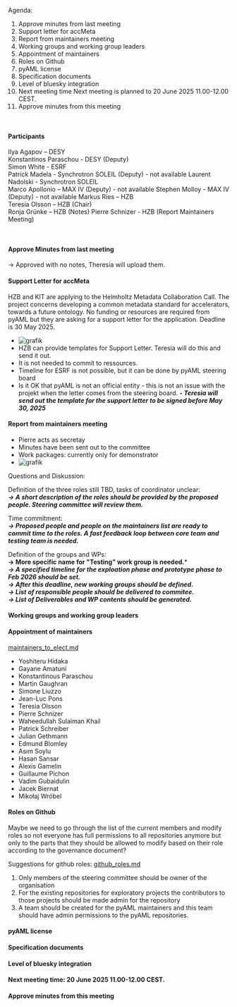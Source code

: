 Agenda:

1. Approve minutes from last meeting
2. Support letter for accMeta
3. Report from maintainers meeting
4. Working groups and working group leaders
5. Appointment of maintainers
6. Roles on Github
7. pyAML license
8. Specification documents
9. Level of bluesky integration
10. Next meeting time
  Next meeting is planned to 20 June 2025 11.00-12.00 CEST.
11. Approve minutes from this meeting
  
&nbsp;
&nbsp;

#### Participants
Ilya Agapov – DESY  
Konstantinos Paraschou - DESY (Deputy)  
Simon White - ESRF  
Patrick Madela - Synchrotron SOLEIL (Deputy) -  not available 
Laurent Nadolski - Synchrotron SOLEIL  
Marco Apollonio – MAX IV (Deputy)  - not available 
Stephen Molloy - MAX IV (Deputy)  - not available 
Markus Ries – HZB  
Teresia Olsson – HZB (Chair)  
Ronja Grünke – HZB (Notes)
Pierre Schnizer - HZB (Report Maintainers Meeting) 

&nbsp;
&nbsp;

#### Approve Minutes from last meeting
-> Approved with no notes, Theresia will upload them.

#### Support Letter for accMeta
HZB and KIT are applying to the Helmholtz Metadata Collaboration Call. The project concerns developing a common metadata standard for accelerators, towards a future ontology. No funding or resources are required from pyAML but they are asking for a support letter for the application. Deadline is 30 May 2025.
- ![grafik](https://github.com/user-attachments/assets/f3216011-a86b-4444-8c07-427f583c5eff)
- HZB can provide templates for Support Letter. Teresia will do this and send it out. 
- It is not needed to commit to ressources.
- Timeline for ESRF is not possible, but it can be done by pyAML steering board
- Is it OK that pyAML is not an official entity - this is not an issue with the projekt when the letter comes from the steering board.
***- Teresia will send out the template for the support letter to be signed before May 30, 2025***


#### Report from maintainers meeting
- Pierre acts as secretay  
- Minutes have been sent out to the committee  
- Work packages: currently only for demonstrator  
- ![grafik](https://github.com/user-attachments/assets/4f8d76bc-12c2-4d82-b634-c36f4db00b02)

Questions and Diskussion:   

Definition of the three roles still TBD, tasks of coordinator unclear:  
***->  A short description of the roles should be provided by the proposed people. Steering committee will review them.***
   
Time commitment:   
***-> Proposed people and people on the maintainers list are ready to commit time to the roles. A fast feedback loop between core team and testing team is needed.***

Definition of the groups and WPs:  
**-> More specific name for "Testing" work group is needed.***  
***-> A specified timeline for the exploation phase and prototype phase to Feb 2026 should be   set.***  
***-> After this deadline, new working groups should be defined.***  
***-> List of responsible people should be delivered to commitee.***  
***-> List of Deliverables and WP contents should be generated.***  
 


#### Working groups and working group leaders

#### Appointment of maintainers
[maintainers_to_elect.md](maintainers_to_elect.md)


- Yoshiteru Hidaka
- Gayane Amatuni
- Konstantinous Paraschou
- Martin Gaughran
- Simone Liuzzo
- Jean-Luc Pons
- Teresia Olsson
- Pierre Schnizer
- Waheedullah Sulaiman Khail
- Patrick Schreiber
- Julian Gethmann
- Edmund Blomley
- Asım Soylu
- Hasan Sansar
- Alexis Gamelin
- Guillaume Pichon
- Vadim Gubaidulin
- Jacek Biernat
- Mikołaj Wróbel


#### Roles on Github
Maybe we need to go through the list of the current members and modify roles so not everyone has full permissions to all repositories anymore but only to the parts that they should be allowed to modify based on their role according to the governance document?

Suggestions for github roles: [github_roles.md](github_roles.md)

1. Only members of the steering committee should be owner of the organisation
2. For the existing repositories for exploratory projects the contributors to those projects should be made admin for the repository
3. A team should be created for the pyAML maintainers and this team should have admin permissions to the pyAML repositories.


#### pyAML license

#### Specification documents

#### Level of bluesky integration

#### Next meeting time: 20 June 2025 11.00-12.00 CEST.

#### Approve minutes from this meeting
